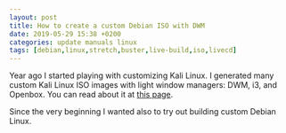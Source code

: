 ```yaml
---
layout: post
title: How to create a custom Debian ISO with DWM
date: 2019-05-29 15:38 +0200
categories: update manuals linux
tags: [debian,linux,stretch,buster,live-build,iso,livecd]
---
```


Year ago I started playing with customizing Kali Linux. I generated many custom Kali Linux ISO images with light window managers: DWM, i3, and Openbox. 
You can read about it at [this page](/my-kali-linux/). 


Since the very beginning I wanted also to try out building custom Debian Linux. 

